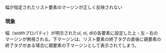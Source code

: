 幅が指定されたリスト要素のマージンが正しく反映されない

### 現象

幅（widthプロパティ）が明示されたul, ol, dlの各要素に設定した上・左・右のマージンが無視される。下マージンは、リスト要素の終了タグの直後に親要素の終了タグがある場合に親要素の下マージンとして表示されてしまう。
